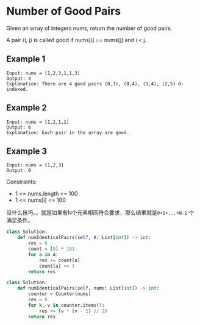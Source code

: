 # Number of Good Pairs

Given an array of integers nums, return the number of good pairs.

A pair (i, j) is called good if nums[i] == nums[j] and i < j.

## Example 1

```text
Input: nums = [1,2,3,1,1,3]
Output: 4
Explanation: There are 4 good pairs (0,3), (0,4), (3,4), (2,5) 0-indexed.
```

## Example 2

```text
Input: nums = [1,1,1,1]
Output: 6
Explanation: Each pair in the array are good.
```

## Example 3

```text
Input: nums = [1,2,3]
Output: 0
```

Constraints:

- 1 <= nums.length <= 100
- 1 <= nums[i] <= 100

没什么技巧。。就是如果有N个元素相同符合要求，那么结果就是`0+1+...+N-1` 个满足条件。

```python
class Solution:
    def numIdenticalPairs(self, A: List[int]) -> int:
        res = 0
        count = [0] * 101
        for a in A:
            res += count[a]
            count[a] += 1
        return res
```

```python
class Solution:
    def numIdenticalPairs(self, nums: List[int]) -> int:
        counter = Counter(nums)
        res = 0
        for k, v in counter.items():
            res += (v * (v - 1) // 2)
        return res
```
